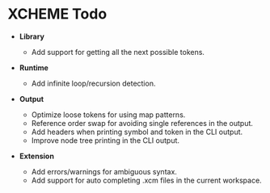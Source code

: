 # XCHEME Todo

- **Library**

  - Add support for getting all the next possible tokens.

- **Runtime**

  - Add infinite loop/recursion detection.

- **Output**

  - Optimize loose tokens for using map patterns.
  - Reference order swap for avoiding single references in the output.
  - Add headers when printing symbol and token in the CLI output.
  - Improve node tree printing in the CLI output.

- **Extension**

  - Add errors/warnings for ambiguous syntax.
  - Add support for auto completing .xcm files in the current workspace.
